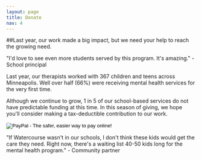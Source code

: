 ```yaml
---
layout: page
title: Donate
nav: 4
---
```


##Last year, our work made a big impact, but we need your help to reach the growing need.


<section class="well stretch">
<p>
"I'd love to see even more students served by this program. It's amazing." - School principal
</p>
</section>



Last year, our therapists worked with 367 children and teens across Minneapolis. Well over half (66%) were receiving mental health services for the very first time.

Although we continue to grow, 1 in 5 of our school-based services do not have predictable funding at this time. In this season of giving, we hope you'll consider making a tax-deductible contribution to our work.


<div><form action="https://www.paypal.com/cgi-bin/webscr" method="post" target="_top">
<input type="hidden" name="cmd" value="_s-xclick">
<input type="hidden" name="hosted_button_id" value="74D75475R6RKE">
<input type="image" src="https://www.paypalobjects.com/en_US/i/btn/btn_donate_LG.gif" border="0" name="submit" alt="PayPal - The safer, easier way to pay online!">
<img alt="" border="0" src="https://www.paypalobjects.com/en_US/i/scr/pixel.gif" width="1" height="1">
</form></div>



<section class="well stretch">
<p>
"If Watercourse wasn't in our schools, I don't think these kids would get the care they need. Right now, there's a waiting list 40-50 kids long for the mental health program." - Community partner
</p>
</section>
